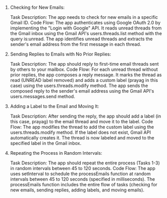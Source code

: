 1. Checking for New Emails:

    Task Description: The app needs to check for new emails in a specific Gmail ID.
    Code Flow:
        The app authenticates using Google OAuth 2.0 by implementing the "Login with Google" API.
        It reads unread threads from the Gmail inbox using the Gmail API's users.threads.list method with the query is:unread.
        The app identifies unread threads and extracts the sender's email address from the first message in each thread.

2. Sending Replies to Emails with No Prior Replies:

    Task Description: The app should reply to first-time email threads sent by others to your mailbox.
    Code Flow:
        For each unread thread without prior replies, the app composes a reply message.
        It marks the thread as read (UNREAD label removed) and adds a custom label (prayag in this case) using the users.threads.modify method.
        The app sends the composed reply to the sender's email address using the Gmail API's users.messages.send method.

3. Adding a Label to the Email and Moving It:

    Task Description: After sending the reply, the app should add a label (in this case, prayag) to the email thread and move it to the label.
    Code Flow:
        The app modifies the thread to add the custom label using the users.threads.modify method.
        If the label does not exist, Gmail API automatically creates it.
        The thread is now labeled and moved to the specified label in the Gmail inbox.

4. Repeating the Process in Random Intervals:

    Task Description: The app should repeat the entire process (Tasks 1-3) in random intervals between 45 to 120 seconds.
    Code Flow:
        The app uses setInterval to schedule the processEmails function at random intervals between 45 to 120 seconds (specified in milliseconds).
        The processEmails function includes the entire flow of tasks (checking for new emails, sending replies, adding labels, and moving emails).

